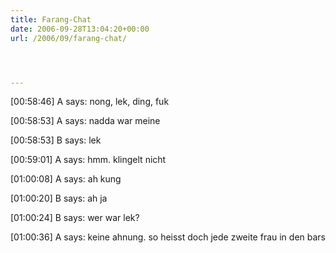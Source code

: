 ```yaml
---
title: Farang-Chat
date: 2006-09-28T13:04:20+00:00
url: /2006/09/farang-chat/




---
```

[00:58:46] A says: nong, lek, ding, fuk

[00:58:53] A says: nadda war meine

[00:58:53] B says: lek

[00:59:01] A says: hmm. klingelt nicht

[01:00:08] A says: ah kung

[01:00:20] B says: ah ja

[01:00:24] B says: wer war lek?

[01:00:36] A says: keine ahnung. so heisst doch jede zweite frau in den bars
